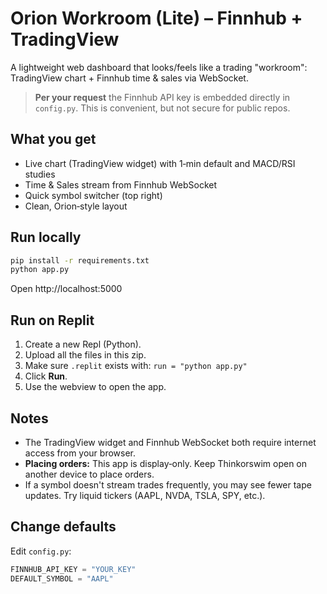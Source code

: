 # Orion Workroom (Lite) – Finnhub + TradingView

A lightweight web dashboard that looks/feels like a trading "workroom": TradingView chart + Finnhub time & sales via WebSocket.

> **Per your request** the Finnhub API key is embedded directly in `config.py`. This is convenient, but not secure for public repos.

## What you get
- Live chart (TradingView widget) with 1‑min default and MACD/RSI studies
- Time & Sales stream from Finnhub WebSocket
- Quick symbol switcher (top right)
- Clean, Orion‑style layout

## Run locally
```bash
pip install -r requirements.txt
python app.py
```
Open http://localhost:5000

## Run on Replit
1. Create a new Repl (Python).
2. Upload all the files in this zip.
3. Make sure `.replit` exists with: `run = "python app.py"`
4. Click **Run**.
5. Use the webview to open the app.

## Notes
- The TradingView widget and Finnhub WebSocket both require internet access from your browser.
- **Placing orders:** This app is display‑only. Keep Thinkorswim open on another device to place orders.
- If a symbol doesn't stream trades frequently, you may see fewer tape updates. Try liquid tickers (AAPL, NVDA, TSLA, SPY, etc.).

## Change defaults
Edit `config.py`:
```py
FINNHUB_API_KEY = "YOUR_KEY"
DEFAULT_SYMBOL = "AAPL"
```
